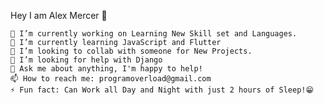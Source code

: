 
Hey I am Alex Mercer 👋

	🔭 I’m currently working on Learning New Skill set and Languages.
	🌱 I’m currently learning JavaScript and Flutter
	👯 I’m looking to collab with someone for New Projects.
	🤔 I’m looking for help with Django
	💬 Ask me about anything, I'm happy to help!
	📫 How to reach me: programoverload@gmail.com
	⚡ Fun fact: Can Work all Day and Night with just 2 hours of Sleep!😁
